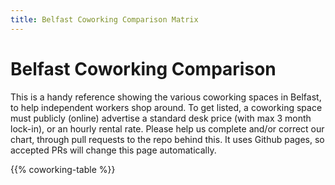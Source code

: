 ```yaml
---
title: Belfast Coworking Comparison Matrix
---
```

# Belfast Coworking Comparison
This is a handy reference showing the various coworking spaces in Belfast, to help independent workers shop around. To get listed, a coworking space must publicly (online) advertise a standard desk price (with max 3 month lock-in), or an hourly rental rate. Please help us complete and/or correct our chart, through pull requests to the repo behind this. It uses Github pages, so accepted PRs will change this page automatically.

{{% coworking-table %}}
